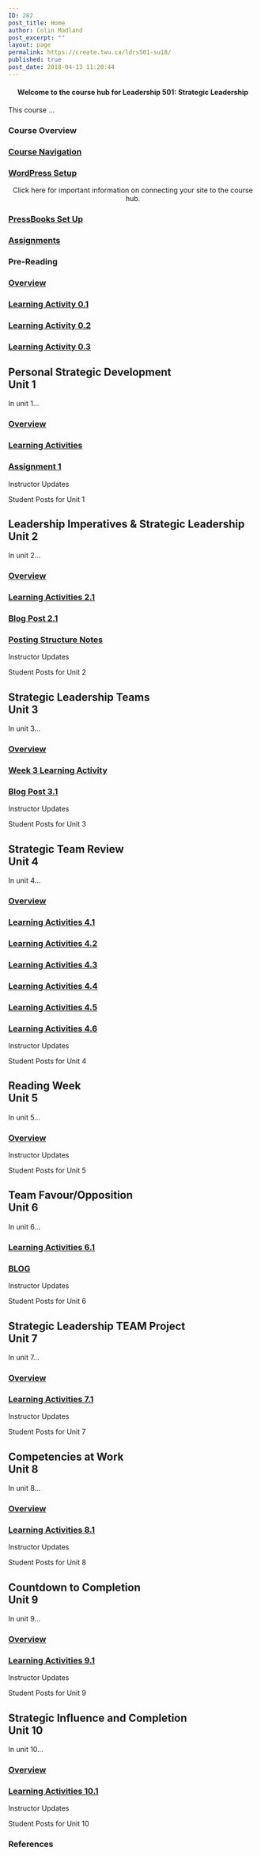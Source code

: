 ```yaml
---
ID: 282
post_title: Home
author: Colin Madland
post_excerpt: ""
layout: page
permalink: https://create.twu.ca/ldrs501-su18/
published: true
post_date: 2018-04-13 11:20:44
---
```

<!--themify_builder_static--><h4 style="text-align: center;">Welcome to the course hub for Leadership 501: Strategic Leadership</h4> <p>This course &#8230;</p>
 
 
 
 
 <h3>Course Overview</h3> 
 
 
 <a href="https://create.twu.ca/ldrs501-su18/navigating-a-connected-course/" > 
 
 </a> 
 <h3><a href="https://create.twu.ca/ldrs501-su18/navigating-a-connected-course/">Course Navigation</a></h3> 
 
 
 <a href="https://create.twu.ca/ldrs501-su18/wordpress-settings/" > 
 
 </a> 
 <h3><a href="https://create.twu.ca/ldrs501-su18/wordpress-settings/">WordPress Setup</a></h3> <p style="text-align: center;">Click here for important information on connecting your site to the course hub.</p> 
 
 
 <a href="https://create.twu.ca/ldrs501-su18/accessing-pressbooks" > 
 
 </a> 
 <h3><a href="https://create.twu.ca/ldrs501-su18/accessing-pressbooks">PressBooks Set Up</a></h3> 
 
 
 <a href="https://create.twu.ca/ldrs501-su18/course-assignments/" > 
 
 </a> 
 <h3><a href="https://create.twu.ca/ldrs501-su18/course-assignments/">Assignments</a></h3> 
 
<h3>Pre-Reading<br/></h3>
 
 <a href="https://create.twu.ca/ldrs501-su18/week-0/" > 
 
 </a> 
 <h3><a href="https://create.twu.ca/ldrs501-su18/week-0/">Overview</a></h3> 
 
 
 <a href="https://create.twu.ca/ldrs501-su18/activity-0-1/" > 
 
 </a> 
 <h3><a href="https://create.twu.ca/ldrs501-su18/activity-0-1/">Learning Activity 0.1</a></h3> 
 
 
 <a href="https://create.twu.ca/ldrs501-su18/activity-0-2" > 
 
 </a> 
 <h3><a href="https://create.twu.ca/ldrs501-su18/activity-0-2">Learning Activity 0.2</a></h3> 
 
 
 <a href="https://create.twu.ca/ldrs501-su18/activity-0-2" > 
 
 </a> 
 <h3><a href="https://create.twu.ca/ldrs501-su18/activity-0-2">Learning Activity 0.3</a></h3> 
 
<h2>Personal Strategic Development<br/>Unit 1</h2>
 <p>In unit 1&#8230;</p>
 
 <a href="https://create.twu.ca/ldrs501-su18/unit-1/" > 
 
 </a> 
 <h3><a href="https://create.twu.ca/ldrs501-su18/unit-1/">Overview</a></h3> 
 
 
 <a href="https://create.twu.ca/ldrs501-su18/unit-1-learning-activities/" > 
 
 </a> 
 <h3><a href="https://create.twu.ca/ldrs501-su18/unit-1-learning-activities/">Learning Activities</a></h3> 
 
 
 <a href="https://create.twu.ca/ldrs501-su18/assignment-1" > 
 
 </a> 
 <h3><a href="https://create.twu.ca/ldrs501-su18/assignment-1">Assignment 1</a></h3> 
 
 
 Instructor Updates 
 
 Student Posts for Unit 1 
<h2>Leadership Imperatives & Strategic Leadership<br/>Unit 2</h2>
 <p>In unit 2&#8230;</p>
 
 <a href="https://create.twu.ca/ldrs501-su18/unit-2/" > 
 
 </a> 
 <h3><a href="https://create.twu.ca/ldrs501-su18/unit-2/">Overview</a></h3> 
 
 
 <a href="https://create.twu.ca/ldrs501-su18/unit-2-learning-activity-learning-notes/" > 
 
 </a> 
 <h3><a href="https://create.twu.ca/ldrs501-su18/unit-2-learning-activity-learning-notes/">Learning Activities 2.1</a></h3> 
 
 
 <a href="https://create.twu.ca/ldrs501-su18/week-2-blog-1-leadership-imperatives-strategic-leadership/" > 
 
 </a> 
 <h3><a href="https://create.twu.ca/ldrs501-su18/week-2-blog-1-leadership-imperatives-strategic-leadership/">Blog Post 2.1</a></h3> 
 
 
 <a href="https://create.twu.ca/ldrs501-su18/unit-2-notes/" > 
 
 </a> 
 <h3><a href="https://create.twu.ca/ldrs501-su18/unit-2-notes/">Posting Structure Notes</a></h3> 
 
 
 Instructor Updates 
 
 Student Posts for Unit 2 
<h2>Strategic Leadership Teams<br/>Unit 3</h2>
 <p>In unit 3&#8230;</p>
 
 <a href="https://create.twu.ca/ldrs501-su18/unit-3/" > 
 
 </a> 
 <h3><a href="https://create.twu.ca/ldrs501-su18/unit-3/">Overview</a></h3> 
 
 
 <a href="https://create.twu.ca/ldrs501-su18/unit-3-learning-activities/" > 
 
 </a> 
 <h3><a href="https://create.twu.ca/ldrs501-su18/unit-3-learning-activities/">Week 3 Learning Activity</a></h3> 
 
 
 <a href="https://create.twu.ca/ldrs501-su18/week-3-post-3-1/" > 
 
 </a> 
 <h3><a href="https://create.twu.ca/ldrs501-su18/week-3-post-3-1/">Blog Post 3.1</a></h3> 
 
 
 Instructor Updates 
 
 Student Posts for Unit 3 
<h2>Strategic Team Review<br/>Unit 4</h2>
 <p>In unit 4&#8230;</p>
 
 <a href="https://create.twu.ca/ldrs501-su18/unit-4/" > 
 
 </a> 
 <h3><a href="https://create.twu.ca/ldrs501-su18/unit-4/">Overview</a></h3> 
 
 
 <a href="https://create.twu.ca/ldrs501-su18/week-4-learning-activity-4-1-instruction-and-questions/" > 
 
 </a> 
 <h3><a href="https://create.twu.ca/ldrs501-su18/week-4-learning-activity-4-1-instruction-and-questions/">Learning Activities 4.1</a></h3> 
 
 
 <a href="https://create.twu.ca/ldrs501-su18/week-4-learning-activity-4-2-instruction-and-questions/" > 
 
 </a> 
 <h3><a href="https://create.twu.ca/ldrs501-su18/week-4-learning-activity-4-2-instruction-and-questions/">Learning Activities 4.2</a></h3> 
 
 
 <a href="https://create.twu.ca/ldrs501-su18/week-4-learning-activity-4-3-instruction-and-questions/" > 
 
 </a> 
 <h3><a href="https://create.twu.ca/ldrs501-su18/week-4-learning-activity-4-3-instruction-and-questions/">Learning Activities 4.3</a></h3> 
 
 
 <a href="https://create.twu.ca/ldrs501-su18/week-4-learning-activity-4-4-instruction-and-questions/" > 
 
 </a> 
 <h3><a href="https://create.twu.ca/ldrs501-su18/week-4-learning-activity-4-4-instruction-and-questions/">Learning Activities 4.4</a></h3> 
 
 
 <a href="https://create.twu.ca/ldrs501-su18/week-4-learning-activity-4-5-instruction-and-questions/" > 
 
 </a> 
 <h3><a href="https://create.twu.ca/ldrs501-su18/week-4-learning-activity-4-5-instruction-and-questions/">Learning Activities 4.5</a></h3> 
 
 
 <a href="https://create.twu.ca/ldrs501-su18/week-4-learning-activity-4-6-pressbooks-instruction/" > 
 
 </a> 
 <h3><a href="https://create.twu.ca/ldrs501-su18/week-4-learning-activity-4-6-pressbooks-instruction/">Learning Activities 4.6</a></h3> 
 
 
 Instructor Updates 
 
 Student Posts for Unit 4 
<h2>Reading Week<br/>Unit 5</h2>
 <p>In unit 5&#8230;</p>
 
 <a href="https://create.twu.ca/ldrs501-su18/unit-5/" > 
 
 </a> 
 <h3><a href="https://create.twu.ca/ldrs501-su18/unit-5/">Overview</a></h3> 
 
 
 Instructor Updates 
 
 Student Posts for Unit 5 
<h2>Team Favour/Opposition<br/>Unit 6</h2>
 <p>In unit 6&#8230;</p>
 
 <a href="https://create.twu.ca/ldrs501-su18/unit-6-learning-activities/" > 
 
 </a> 
 <h3><a href="https://create.twu.ca/ldrs501-su18/unit-6-learning-activities/">Learning Activities 6.1</a></h3> 
 
 
 <a href="https://create.twu.ca/ldrs501-su18/unit-6/" > 
 
 </a> 
 <h3><a href="https://create.twu.ca/ldrs501-su18/unit-6/">BLOG</a></h3> 
 
 
 Instructor Updates 
 
 Student Posts for Unit 6 
<h2>Strategic Leadership TEAM Project<br/>Unit 7</h2>
 <p>In unit 7&#8230;</p>
 
 <a href="https://create.twu.ca/ldrs501-su18/unit-7/" > 
 
 </a> 
 <h3><a href="https://create.twu.ca/ldrs501-su18/unit-7/">Overview</a></h3> 
 
 
 <a href="https://create.twu.ca/ldrs501-su18/unit-7-learning-activities/" > 
 
 </a> 
 <h3><a href="https://create.twu.ca/ldrs501-su18/unit-7-learning-activities/">Learning Activities 7.1</a></h3> 
 
 
 Instructor Updates 
 
 Student Posts for Unit 7 
<h2>Competencies at Work<br/>Unit 8</h2>
 <p>In unit 8&#8230;</p>
 
 <a href="https://create.twu.ca/ldrs501-su18/unit-8/" > 
 
 </a> 
 <h3><a href="https://create.twu.ca/ldrs501-su18/unit-8/">Overview</a></h3> 
 
 
 <a href="https://create.twu.ca/ldrs501-su18/unit-8-learning-activities/" > 
 
 </a> 
 <h3><a href="https://create.twu.ca/ldrs501-su18/unit-8-learning-activities/">Learning Activities 8.1</a></h3> 
 
 
 Instructor Updates 
 
 Student Posts for Unit 8 
<h2>Countdown to Completion<br/>Unit 9</h2>
 <p>In unit 9&#8230;</p>
 
 <a href="https://create.twu.ca/ldrs501-su18/unit-8-2/" > 
 
 </a> 
 <h3><a href="https://create.twu.ca/ldrs501-su18/unit-8-2/">Overview</a></h3> 
 
 
 <a href="https://create.twu.ca/ldrs501-su18/unit-9-learning-activities/" > 
 
 </a> 
 <h3><a href="https://create.twu.ca/ldrs501-su18/unit-9-learning-activities/">Learning Activities 9.1</a></h3> 
 
 
 Instructor Updates 
 
 Student Posts for Unit 9 
<h2>Strategic Influence and Completion<br/>Unit 10</h2>
 <p>In unit 10&#8230;</p>
 
 <a href="https://create.twu.ca/ldrs501-su18/unit-10/" > 
 
 </a> 
 <h3><a href="https://create.twu.ca/ldrs501-su18/unit-10/">Overview</a></h3> 
 
 
 <a href="https://create.twu.ca/ldrs501-su18/unit-10-learning-activities/" > 
 
 </a> 
 <h3><a href="https://create.twu.ca/ldrs501-su18/unit-10-learning-activities/">Learning Activities 10.1</a></h3> 
 
 
 Instructor Updates 
 
 Student Posts for Unit 10 
 <h3>References</h3> <p> </p><!--/themify_builder_static-->